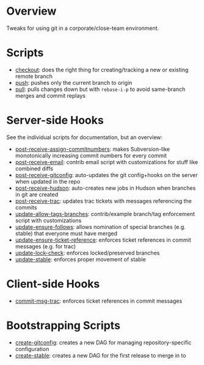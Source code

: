 
Overview
========

Tweaks for using git in a corporate/close-team environment.

Scripts
=======

* [checkout][12]: does the right thing for creating/tracking a new or existing remote branch
* [push][13]: pushes only the current branch to origin
* [pull][14]: pulls changes down but with `rebase-i-p` to avoid same-branch merges and commit replays

[12]: master/scripts/checkout
[13]: master/scripts/push
[14]: master/scripts/pull

Server-side Hooks
=================

See the individual scripts for documentation, but an overview:

* [post-receive-assign-commitnumbers][1]: makes Subversion-like monotonically increasing commit numbers for every commit
* [post-receive-email][2]: contrib email script with customizations for stuff like combined diffs
* [post-receive-gitconfig][3]: auto-updates the git config+hooks on the server when updated in the repo
* [post-receive-hudson][4]: auto-creates new jobs in Hudson when branches in git are created
* [post-receive-trac][5]: updates trac tickets with messages referencing the commits
* [update-allow-tags-branches][6]: contrib/example branch/tag enforcement script with customizations
* [update-ensure-follows][7]: allows nomination of special branches (e.g. stable) that everyone must have merged
* [update-ensure-ticket-reference][8]: enforces ticket references in commit messages (e.g. for trac)
* [update-lock-check][9]: enforces locked/preserved branches
* [update-stable][10]: enforces proper movement of stable

[1]: master/server/post-receive-assign-commitnumbers
[2]: master/server/post-receive-email
[3]: master/server/post-receive-gitconfig
[4]: master/server/post-receive-hudson
[5]: master/server/post-receive-trac
[6]: master/server/update-allow-tags-branches
[7]: master/server/update-ensure-follows
[8]: master/server/update-ensure-ticket-reference
[9]: master/server/update-lost-check
[10]: master/server/update-stable

Client-side Hooks
=================

* [commit-msg-trac][11]: enforces ticket references in commit messages

[11]: master/client/commit-msg-trac

Bootstrapping Scripts
=====================

* [create-gitconfig][15]: creates a new DAG for managing repository-specific configuration
* [create-stable][16]: creates a new DAG for the first release to merge in to

[15]: master/scripts/create-gitconfig
[16]: master/scripts/create-stable



